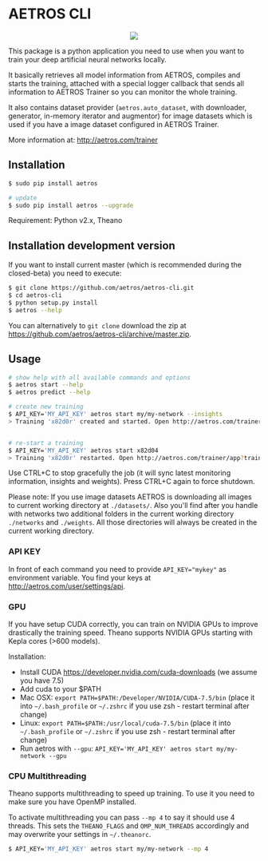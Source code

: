 # AETROS CLI

<p align="center">
<img src="https://avatars2.githubusercontent.com/u/17340113?v=3&s=200" />
</p>

This package is a python application you need to use when you want to train your deep artificial neural networks locally.

It basically retrieves all model information from AETROS, compiles and starts the training, attached with a special logger
callback that sends all information to AETROS Trainer so you can monitor the whole training.

It also contains dataset provider (`aetros.auto_dataset`, with downloader, generator, in-memory iterator and augmentor) for image datasets
which is used if you have a image dataset configured in AETROS Trainer.

More information at: http://aetros.com/trainer

## Installation

```bash
$ sudo pip install aetros

# update
$ sudo pip install aetros --upgrade
```

Requirement: Python v2.x, Theano

## Installation development version

If you want to install current master (which is recommended during the closed-beta) you need to execute:

```bash
$ git clone https://github.com/aetros/aetros-cli.git
$ cd aetros-cli
$ python setup.py install
$ aetros --help
```

You can alternatively to `git clone` download the zip at https://github.com/aetros/aetros-cli/archive/master.zip.

## Usage

```bash
# show help with all available commands and options
$ aetros start --help
$ aetros predict --help

# create new training
$ API_KEY='MY_API_KEY' aetros start my/my-network --insights
> Training 'x82d0r' created and started. Open http://aetros.com/trainer/app?training=x82d0r to monitor the training.


# re-start a training
$ API_KEY='MY_API_KEY' aetros start x82d04
> Training 'x82d0r' restarted. Open http://aetros.com/trainer/app?training=x82d0r to monitor the training.
```

Use CTRL+C to stop gracefully the job (it will sync latest monitoring information, insights and weights). Press CTRL+C again to force shutdown.

Please note: If you use image datasets AETROS is downloading all images to current working directory at `./datasets/`.
Also you'll find after you handle with networks two additional folders in the current working directory `./networks` and `./weights`.
All those directories will always be created in the current working directory.

### API KEY

In front of each command you need to provide `API_KEY="mykey"` as environment variable. You find your keys at http://aetros.com/user/settings/api.

### GPU

If you have setup CUDA correctly, you can train on NVIDIA GPUs to improve drastically the training speed.
Theano supports NVIDIA GPUs starting with Kepla cores (>600 models).

Installation:

* Install CUDA https://developer.nvidia.com/cuda-downloads (we assume you have 7.5)
* Add cuda to your $PATH
 * Mac OSX: `export PATH=$PATH:/Developer/NVIDIA/CUDA-7.5/bin` (place it into `~/.bash_profile` or `~/.zshrc` if you use zsh - restart terminal after change)
 * Linux: `export PATH=$PATH:/usr/local/cuda-7.5/bin` (place it into `~/.bash_profile` or `~/.zshrc` if you use zsh - restart terminal after change)
* Run aetros with `--gpu`: `API_KEY='MY_API_KEY' aetros start my/my-network --gpu`

### CPU Multithreading

Theano supports multithreading to speed up training. To use it you need to make sure you have OpenMP installed.

To activate multithreading you can pass `--mp 4` to say it should use 4 threads.
This sets the `THEANO_FLAGS` and `OMP_NUM_THREADS` accordingly and may overwrite your settings in `~/.theanorc`.

```bash
$ API_KEY='MY_API_KEY' aetros start my/my-network --mp 4
```